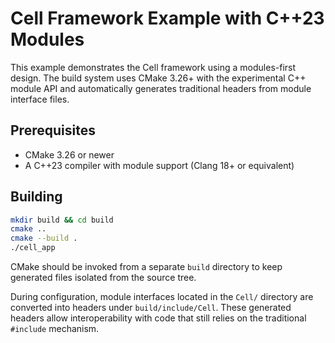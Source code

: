 # Cell Framework Example with C++23 Modules

This example demonstrates the Cell framework using a modules-first design.
The build system uses CMake 3.26+ with the experimental C++ module API and
automatically generates traditional headers from module interface files.

## Prerequisites

- CMake 3.26 or newer
- A C++23 compiler with module support (Clang 18+ or equivalent)

## Building

```bash
mkdir build && cd build
cmake ..
cmake --build .
./cell_app
```

CMake should be invoked from a separate `build` directory to keep
generated files isolated from the source tree.

During configuration, module interfaces located in the `Cell/` directory are
converted into headers under `build/include/Cell`. These generated headers
allow interoperability with code that still relies on the traditional `#include`
mechanism.
